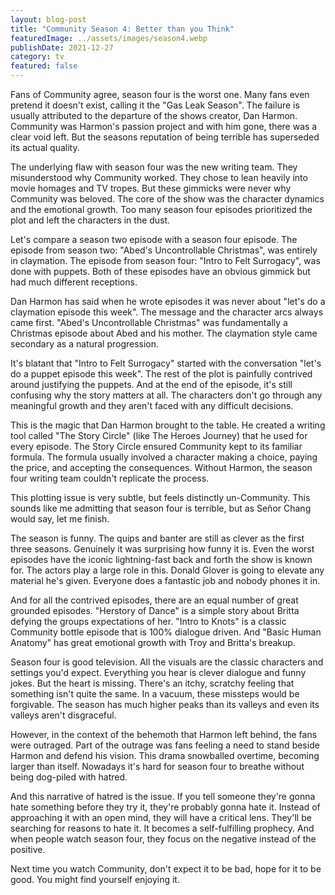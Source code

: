```yaml
---
layout: blog-post
title: "Community Season 4: Better than you Think"
featuredImage: ../assets/images/season4.webp
publishDate: 2021-12-27
category: tv
featured: false
---
```


Fans of Community agree, season four is the worst one. Many fans even pretend it doesn't exist, calling it the "Gas Leak Season". The failure is usually attributed to the departure of the shows creator, Dan Harmon. Community was Harmon's passion project and with him gone, there was a clear void left. But the seasons reputation of being terrible has superseded its actual quality.

The underlying flaw with season four was the new writing team. They misunderstood why Community worked. They chose to lean heavily into movie homages and TV tropes. But these gimmicks were never why Community was beloved. The core of the show was the character dynamics and the emotional growth. Too many season four episodes prioritized the plot and left the characters in the dust.

Let's compare a season two episode with a season four episode. The episode from season two: "Abed's Uncontrollable Christmas", was entirely in claymation. The episode from season four: "Intro to Felt Surrogacy", was done with puppets. Both of these episodes have an obvious gimmick but had much different receptions.

Dan Harmon has said when he wrote episodes it was never about "let's do a claymation episode this week". The message and the character arcs always came first. "Abed's Uncontrollable Christmas" was fundamentally a Christmas episode about Abed and his mother. The claymation style came secondary as a natural progression. 

It's blatant that "Intro to Felt Surrogacy" started with the conversation "let's do a puppet episode this week". The rest of the plot is painfully contrived around justifying the puppets. And at the end of the episode, it's still confusing why the story matters at all. The characters don't go through any meaningful growth and they aren't faced with any difficult decisions.

This is the magic that Dan Harmon brought to the table. He created a writing tool called "The Story Circle" (like The Heroes Journey) that he used for every episode. The Story Circle ensured Community kept to its familiar formula. The formula usually involved a character making a choice, paying the price, and accepting the consequences. Without Harmon, the season four writing team couldn't replicate the process.

This plotting issue is very subtle, but feels distinctly un-Community. This sounds like me admitting that season four is terrible, but as Señor Chang would say, let me finish.

The season is funny. The quips and banter are still as clever as the first three seasons. Genuinely it was surprising how funny it is. Even the worst episodes have the iconic lightning-fast back and forth the show is known for. The actors play a large role in this. Donald Glover is going to elevate any material he's given. Everyone does a fantastic job and nobody phones it in.

And for all the contrived episodes, there are an equal number of great grounded episodes. "Herstory of Dance" is a simple story about Britta defying the groups expectations of her. "Intro to Knots" is a classic Community bottle episode that is 100% dialogue driven. And "Basic Human Anatomy" has great emotional growth with Troy and Britta's breakup.

Season four is good television. All the visuals are the classic characters and settings you'd expect. Everything you hear is clever dialogue and funny jokes. But the heart is missing. There's an itchy, scratchy feeling that something isn't quite the same. In a vacuum, these missteps would be forgivable. The season has much higher peaks than its valleys and even its valleys aren't disgraceful.

However, in the context of the behemoth that Harmon left behind, the fans were outraged. Part of the outrage was fans feeling a need to stand beside Harmon and defend his vision. This drama snowballed overtime, becoming larger than itself. Nowadays it's hard for season four to breathe without being dog-piled with hatred.

And this narrative of hatred is the issue. If you tell someone they're gonna hate something before they try it, they're probably gonna hate it. Instead of approaching it with an open mind, they will have a critical lens. They'll be searching for reasons to hate it. It becomes a self-fulfilling prophecy. And when people watch season four, they focus on the negative instead of the positive.

Next time you watch Community, don't expect it to be bad, hope for it to be good. You might find yourself enjoying it.